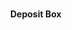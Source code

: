 <img src="https://cdn-icons-png.flaticon.com/512/1384/1384060.png" width="15" height="15"><a> **Deposit Box**</a>
